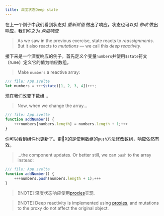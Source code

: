 ```yaml
---
title: 深度状态Deep state
---
```


在上一个例子中我们看到状态对 _重新赋值_ 做出了响应，状态也可以对 _修改_ 做出响应，我们称之为 _深度响应_
> As we saw in the previous exercise, state reacts to _reassignments_. But it also reacts to _mutations_ — we call this _deep reactivity_.

接下来是一个深度响应的例子，首先定义个变量`numbers`并使用`$state`符文（rune）定义它的值为响应数组。
> Make `numbers` a reactive array:

```js
/// file: App.svelte
let numbers = +++$state([1, 2, 3, 4])+++;
```
现在我们改变下数组...
> Now, when we change the array...

```js
/// file: App.svelte
function addNumber() {
	+++numbers[numbers.length] = numbers.length + 1;+++
}
```

你可以看到组件也更新了。更🐂X的是使用数组的`push`方法修改数组，响应依然有效。
> ...the component updates. Or better still, we can `push` to the array instead:

```js
/// file: App.svelte
function addNumber() {
	+++numbers.push(numbers.length + 1);+++
}
```

> [!NOTE] 深度状态响应使用[proxies](https://developer.mozilla.org/en-US/docs/Web/JavaScript/Reference/Global_Objects/Proxy)实现.

> [!NOTE] Deep reactivity is implemented using [proxies](https://developer.mozilla.org/en-US/docs/Web/JavaScript/Reference/Global_Objects/Proxy), and mutations to the proxy do not affect the original object.
